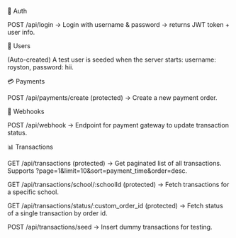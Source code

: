 🔑 Auth

POST /api/login
→ Login with username & password → returns JWT token + user info.

👤 Users

(Auto-created) A test user is seeded when the server starts:
username: royston, password: hii.

💳 Payments

POST /api/payments/create (protected)
→ Create a new payment order.

🔔 Webhooks

POST /api/webhook
→ Endpoint for payment gateway to update transaction status.

📊 Transactions

GET /api/transactions (protected)
→ Get paginated list of all transactions. Supports ?page=1&limit=10&sort=payment_time&order=desc.

GET /api/transactions/school/:schoolId (protected)
→ Fetch transactions for a specific school.

GET /api/transactions/status/:custom_order_id (protected)
→ Fetch status of a single transaction by order id.

POST /api/transactions/seed 
→ Insert dummy transactions for testing.

